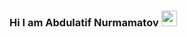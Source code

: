 ### Hi I am Abdulatif  Nurmamatov <img src="https://media2.giphy.com/media/w1OBpBd7kJqHrJnJ13/giphy.gif?cid=ecf05e47wluhklvxgpmz56his55n2kub74xmv0zucki27lk2&rid=giphy.gif&ct=s" width="25"/>
